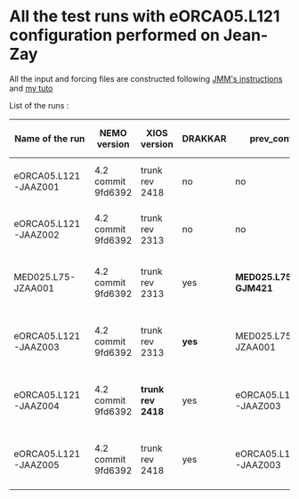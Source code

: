 # All the test runs with eORCA05.L121 configuration performed on Jean-Zay

All the input and forcing files are constructed following [JMM's instructions](https://github.com/auraoupa/grand-challenge-adastra-ORCA36/tree/AAjeanzay/eORCA05) and [my tuto](https://github.com/auraoupa/grand-challenge-adastra-ORCA36/blob/AAjeanzay/eORCA05/tuto-AA.md)

List of the runs :

| Name of the run | NEMO version | XIOS version | DRAKKAR | prev_conf | CPP.keys | Status | Perf | Time-Step | Nb NEMO cores | Nb XIOS cores | jpnixjpnj |
|-------|---|--|--|---------|---|--|--|--|--|--|--|
| eORCA05.L121-JAAZ001 | 4.2 commit 9fd6392 | trunk rev 2418 | no | no | key_si3, key_xios, key_qco, key_isf | **Failed : xios segmentation fault** | - | 1080s | 40 | 2 | 9x5 |
| eORCA05.L121-JAAZ002 | 4.2 commit 9fd6392 | trunk rev 2313 | no | no | key_si3, key_xios, key_qco, key_isf | **Failed : xios abort trap signal** | - | 1080s | 40 | 2 | 9x5 |
| MED025.L75-JZAA001 | 4.2 commit 9fd6392 | trunk rev 2313 | yes | **MED025.L75-GJM421** | key_netcdf4, key_qco, key_si3, key_xios, key_drakkar | run ok for 3 months | 0.095 sec/time-step | 1200s | 40 | 2 | 8x7 |
| eORCA05.L121-JAAZ003 | 4.2 commit 9fd6392 | trunk rev 2313 | **yes** | MED025.L75-JZAA001 | key_netcdf4, key_qco, key_si3, key_xios, key_drakkar | run ok for 5 days | 3.39 sec/time-step | 1200s | 40 | 2 | 9x5 |
| eORCA05.L121-JAAZ004 | 4.2 commit 9fd6392 | **trunk rev 2418** | yes | eORCA05.L121-JAAZ003 | key_netcdf4, key_qco, key_si3, key_xios, key_drakkar | run ok for 5 days | 3.35 sec/time-step | 1200s | 40 | 2 | 9x5 |
| eORCA05.L121-JAAZ005 | 4.2 commit 9fd6392 | trunk rev 2418 | yes | eORCA05.L121-JAAZ003 | key_netcdf4, key_qco, key_si3, key_xios, key_drakkar |  |  | 1200s | 78 | 2 | 11x9 |
